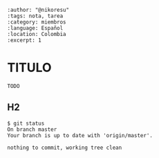 
```{post} 2023-07-18
:author: "@nikoresu"
:tags: nota, tarea
:category: miembros
:language: Español
:location: Colombia
:excerpt: 1
```

# TITULO

`TODO`

## H2

```console
$ git status 
On branch master
Your branch is up to date with 'origin/master'.

nothing to commit, working tree clean
```
